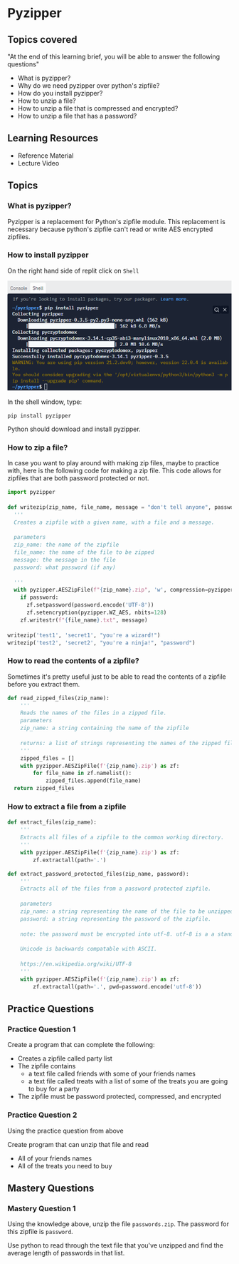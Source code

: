 # Pyzipper

## Topics covered

"At the end of this learning brief, you will be able to answer the following questions"

* What is pyzipper?
* Why do we need pyzipper over python's zipfile?
* How do you install pyzipper?
* How to unzip a file? 
* How to unzip a file that is compressed and encrypted?
* How to unzip a file that has a password?

## Learning Resources

* Reference Material
* Lecture Video

## Topics

### What is pyzipper?

Pyzipper is a replacement for Python's zipfile module. This replacement is necessary because python's zipfile can't read or write AES encrypted zipfiles.

### How to install pyzipper

On the right hand side of replit click on `Shell`

![](2022-03-11-11-18-10.png)

In the shell window, type: 

```text
pip install pyzipper
```

Python should download and install pyzipper.

### How to zip a file? 

In case you want to play around with making zip files, maybe to practice with, here is the following code for making a zip file. This code allows for zipfiles that are both password protected or not.

```python
import pyzipper

def writezip(zip_name, file_name, message = "don't tell anyone", password=None):
  '''
  Creates a zipfile with a given name, with a file and a message.

  parameters
  zip_name: the name of the zipfile 
  file_name: the name of the file to be zipped
  message: the message in the file
  password: what password (if any)

  '''
  with pyzipper.AESZipFile(f"{zip_name}.zip", 'w', compression=pyzipper.ZIP_LZMA) as zf:
    if password:
      zf.setpassword(password.encode('UTF-8'))
      zf.setencryption(pyzipper.WZ_AES, nbits=128)
    zf.writestr(f"{file_name}.txt", message)

writezip('test1', 'secret1', "you're a wizard!")
writezip('test2', 'secret2', "you're a ninja!", "password")
```

### How to read the contents of a zipfile?

Sometimes it's pretty useful just to be able to read the contents of a zipfile before you extract them.

```python
def read_zipped_files(zip_name):
    '''
    Reads the names of the files in a zipped file. 
    parameters
    zip_name: a string containing the name of the zipfile

    returns: a list of strings representing the names of the zipped files. 
    '''
    zipped_files = []
    with pyzipper.AESZipFile(f'{zip_name}.zip') as zf:
        for file_name in zf.namelist():
            zipped_files.append(file_name)
  return zipped_files
```

### How to extract a file from a zipfile

```python
def extract_files(zip_name):
    '''
    Extracts all files of a zipfile to the common working directory.
    '''
    with pyzipper.AESZipFile(f'{zip_name}.zip') as zf:
        zf.extractall(path='.')
```

```python
def extract_password_protected_files(zip_name, password):
    '''
    Extracts all of the files from a password protected zipfile. 

    parameters 
    zip_name: a string representing the name of the file to be unzipped
    password: a string representing the password of the zipfile. 

    note: the password must be encrypted into utf-8. utf-8 is a a standard encoding used for electronic communication known as Unicode. 

    Unicode is backwards compatable with ASCII. 

    https://en.wikipedia.org/wiki/UTF-8
    '''
    with pyzipper.AESZipFile(f'{zip_name}.zip') as zf:
        zf.extractall(path='.', pwd=password.encode('utf-8'))
```

## Practice Questions

### Practice Question 1

Create a program that can complete the following: 

* Creates a zipfile called party list
* The zipfile contains 
  * a text file called friends with some of your friends names
  * a text file called treats with a list of some of the treats you are going to buy for a party
* The zipfile must be password protected, compressed, and encrypted


### Practice Question 2

Using the practice question from above

Create program that can unzip that file and read

* All of your friends names
* All of the treats you need to buy

## Mastery Questions

### Mastery Question 1

Using the knowledge above, unzip the file `passwords.zip`. The password for this zipfile is `password`. 

Use python to read through the text file that you've unzipped and find the average length of passwords in that list.